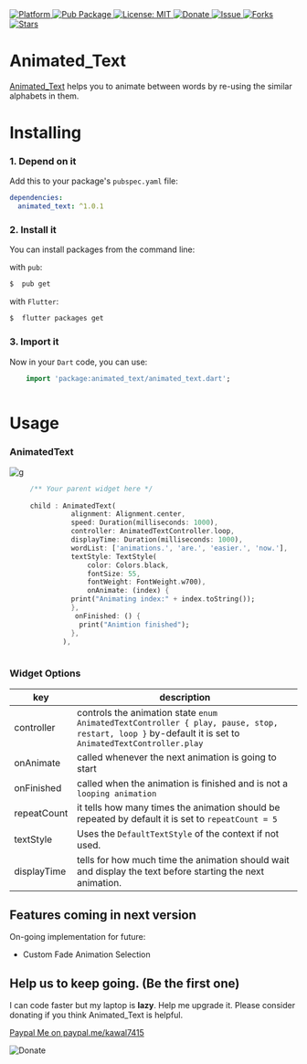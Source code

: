   <a href="https://flutter.io">  
    <img src="https://img.shields.io/badge/Platform-Flutter-yellow.svg"  
      alt="Platform" />  
  </a> 
   <a href="https://pub.dartlang.org/packages/animated_text">  
    <img src="https://img.shields.io/pub/v/animated_text.svg"  
      alt="Pub Package" />  
  </a>
   <a href="https://opensource.org/licenses/MIT">  
    <img src="https://img.shields.io/badge/License-MIT-red.svg"  
      alt="License: MIT" />  
  </a>  
   <a href="https://www.paypal.me/kawal7415">  
    <img src="https://img.shields.io/badge/Donate-PayPal-green.svg"  
      alt="Donate" />  
  </a>
   <a href="https://github.com/kawal7415/animated_text/issues">  
    <img src="https://img.shields.io/github/issues/kawal7415/animated_text"  
      alt="Issue" />  
  </a> 
   <a href="https://github.com/kawal7415/animated_text/network">  
    <img src="https://img.shields.io/github/forks/kawal7415/animated_text"  
      alt="Forks" />  
  </a> 
   <a href="https://github.com/kawal7415/animated_text/stargazers">  
    <img src="https://img.shields.io/github/stars/kawal7415/animated_text"  
      alt="Stars" />  
  </a>

# Animated_Text

[Animated_Text](https://www.pub.dev/packages/animated_text) helps you to animate between words by re-using the similar alphabets in them.


# Installing

### 1. Depend on it
Add this to your package's `pubspec.yaml` file:

```yaml
dependencies:
  animated_text: ^1.0.1
```

### 2. Install it

You can install packages from the command line:

with `pub`:

```css
$  pub get
```

with `Flutter`:

```css
$  flutter packages get
```

### 3. Import it

Now in your `Dart` code, you can use: 

````dart
    import 'package:animated_text/animated_text.dart';
    
````


# Usage

 ### AnimatedText
 
 
![g](https://media.giphy.com/media/UVetccR4n3V38DUTmE/giphy.gif)

 
 ````dart
      /** Your parent widget here */
      
      child : AnimatedText(
                alignment: Alignment.center,
                speed: Duration(milliseconds: 1000),
                controller: AnimatedTextController.loop,
                displayTime: Duration(milliseconds: 1000),
                wordList: ['animations.', 'are.', 'easier.', 'now.'],
                textStyle: TextStyle(
                    color: Colors.black,
                    fontSize: 55,
                    fontWeight: FontWeight.w700),
                    onAnimate: (index) {
                print("Animating index:" + index.toString());
                },
                 onFinished: () {
                  print("Animtion finished");
                },
              ),
      
   ````


### Widget Options
key | description
------------ | -------------
 controller | controls the animation state ````enum AnimatedTextController { play, pause, stop, restart, loop }```` by-default it is set to ````AnimatedTextController.play````
 onAnimate | called whenever the next animation is going to start
 onFinished | called when the animation is finished and is not a ````looping animation````
 repeatCount | it tells how many times the animation should be repeated by default it is set to ````repeatCount = 5````
 textStyle | Uses the ````DefaultTextStyle```` of the context if not used.
 displayTime | tells for how much time the animation should wait and display the text before starting the next animation.
 
 
## Features coming in next version
On-going implementation for future:
- Custom Fade Animation Selection

## Help us to keep going. (Be the first one)

I can code faster but my laptop is **lazy**. Help me upgrade it. Please consider donating if you think Animated_Text is helpful. 

[Paypal Me on paypal.me/kawal7415](https://www.paypal.me/kawal7415)

<img src="https://github.com/kawal7415/animated_text/blob/master/support-us.gif?raw=true"  
      alt="Donate" />

